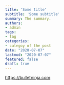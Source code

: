 ```yaml
---
title: 'Some title'
subtitle: 'Some subtitle'
summary: The summary.
authors:
- admin
tags:
- tag
categories:
- categoy of the post
date: "2020-07-07"
lastmod: "2020-07-07"
featured: false
draft: true
---
```


<a href= "https://bulletninja.com">https://bulletninja.com</a>

